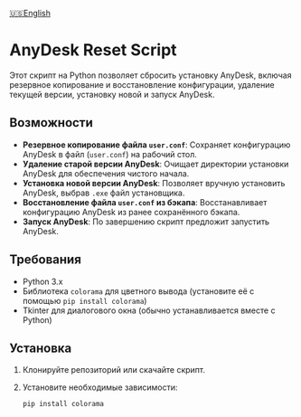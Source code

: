 [🇺🇸English](https://github.com/MKultra6969/AnyDesk-reset/blob/main/README.md)

# AnyDesk Reset Script

Этот скрипт на Python позволяет сбросить установку AnyDesk, включая резервное копирование и восстановление конфигурации, удаление текущей версии, установку новой и запуск AnyDesk.

## Возможности
- **Резервное копирование файла `user.conf`**: Сохраняет конфигурацию AnyDesk в файл (`user.conf`) на рабочий стол.
- **Удаление старой версии AnyDesk**: Очищает директории установки AnyDesk для обеспечения чистого начала.
- **Установка новой версии AnyDesk**: Позволяет вручную установить AnyDesk, выбрав `.exe` файл установщика.
- **Восстановление файла `user.conf` из бэкапа**: Восстанавливает конфигурацию AnyDesk из ранее сохранённого бэкапа.
- **Запуск AnyDesk**: По завершению скрипт предложит запустить AnyDesk.

## Требования
- Python 3.x
- Библиотека `colorama` для цветного вывода (установите её с помощью `pip install colorama`)
- Tkinter для диалогового окна (обычно устанавливается вместе с Python)

## Установка

1. Клонируйте репозиторий или скачайте скрипт.
2. Установите необходимые зависимости:

   ```bash
   pip install colorama
